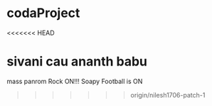 # codaProject
<<<<<<< HEAD

sivani 
cau
ananth babu 
=======
mass panrom
Rock ON!!!
Soapy Football is ON
>>>>>>> origin/nilesh1706-patch-1
